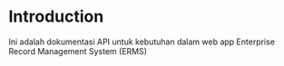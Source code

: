 # Introduction

Ini adalah dokumentasi API untuk kebutuhan dalam web app Enterprise Record Management System (ERMS)
